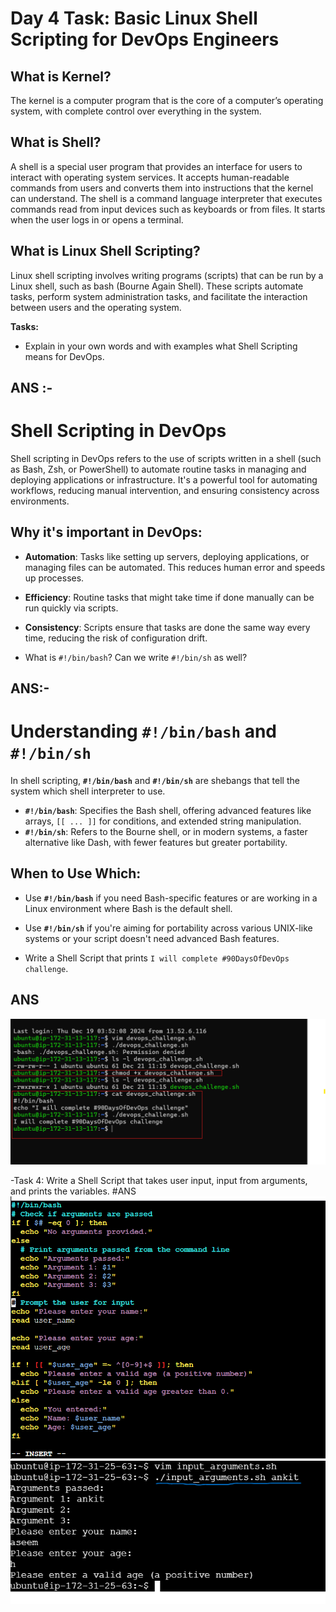 # Day 4 Task: Basic Linux Shell Scripting for DevOps Engineers

## What is Kernel?

The kernel is a computer program that is the core of a computer’s operating system, with complete control over everything in the system.

## What is Shell?

A shell is a special user program that provides an interface for users to interact with operating system services. It accepts human-readable commands from users and converts them into instructions that the kernel can understand. The shell is a command language interpreter that executes commands read from input devices such as keyboards or from files. It starts when the user logs in or opens a terminal.

## What is Linux Shell Scripting?

Linux shell scripting involves writing programs (scripts) that can be run by a Linux shell, such as bash (Bourne Again Shell). These scripts automate tasks, perform system administration tasks, and facilitate the interaction between users and the operating system.

**Tasks:**
- Explain in your own words and with examples what Shell Scripting means for DevOps.
## ANS :- 
# Shell Scripting in DevOps

Shell scripting in DevOps refers to the use of scripts written in a shell (such as Bash, Zsh, or PowerShell) to automate routine tasks in managing and deploying applications or infrastructure. It's a powerful tool for automating workflows, reducing manual intervention, and ensuring consistency across environments.

## Why it's important in DevOps:
- **Automation**: Tasks like setting up servers, deploying applications, or managing files can be automated. This reduces human error and speeds up processes.
- **Efficiency**: Routine tasks that might take time if done manually can be run quickly via scripts.
- **Consistency**: Scripts ensure that tasks are done the same way every time, reducing the risk of configuration drift.

- What is `#!/bin/bash`? Can we write `#!/bin/sh` as well?
## ANS:- 
# Understanding `#!/bin/bash` and `#!/bin/sh`

In shell scripting, **`#!/bin/bash`** and **`#!/bin/sh`** are shebangs that tell the system which shell interpreter to use.

- **`#!/bin/bash`**: Specifies the Bash shell, offering advanced features like arrays, `[[ ... ]]` for conditions, and extended string manipulation.
- **`#!/bin/sh`**: Refers to the Bourne shell, or in modern systems, a faster alternative like Dash, with fewer features but greater portability.

## When to Use Which:
- Use **`#!/bin/bash`** if you need Bash-specific features or are working in a Linux environment where Bash is the default shell.
- Use **`#!/bin/sh`** if you're aiming for portability across various UNIX-like systems or your script doesn't need advanced Bash features.

- Write a Shell Script that prints `I will complete #90DaysOfDevOps challenge`.
## ANS 
  ![Image](image/task01.png)

-Task 4: Write a Shell Script that takes user input, input from arguments, and prints the variables.
 #ANS
 ![Image](image/input_argument.png)
 ![Image](image/task02.png)
 

